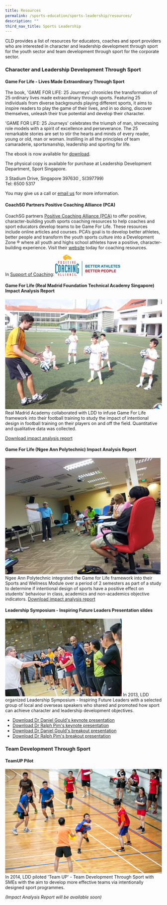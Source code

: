 ```yaml
---
title: Resources
permalink: /sports-education/sports-leadership/resources/
description: ""
third_nav_title: Sports Leadership
---
```

CLD provides a list of resources for educators, coaches and sport providers who are interested in character and leadership development through sport for the youth sector and team development through sport for the corporate sector.

### **Character and Leadership Development Through Sport**

#### **Game For Life - Lives Made Extraordinary Through Sport**

The book, 'GAME FOR LIFE: 25 Journeys' chronicles the transformation of 25 ordinary lives made extraordinary through sports. Featuring 25 individuals from diverse backgrounds playing different sports, it aims to inspire readers to play the game of their lives, and in so doing, discover themselves, unleash their true potential and develop their character.  
  
'GAME FOR LIFE: 25 Journeys' celebrates the triumph of man, showcasing role models with a spirit of excellence and perseverance. The 25 remarkable stories are set to stir the hearts and minds of every reader, young or old, man or woman. Instilling in all the principles of team camaraderie, sportsmanship, leadership and sporting for life.

The ebook is now available for [download](/files/Sport%20Education/Sports%20Leadership/Resource/Game_For_Life_Book20130515.pdf).

The physical copy is available for purchase at Leadership Development Department, Sport Singapore. 

3 Stadium Drive, Singapore 397630 , S(397799)  
Tel: 6500 5317

You may give us a call or [email us](mailto:hong_xue_en@sport.gov.sg) for more information.

#### **CoachSG Partners Positive Coaching Alliance (PCA)**

CoachSG partners [Positive Coaching Alliance (PCA)](https://www.positivecoach.org/) to offer positive, character-building youth sports coaching resources to help coaches and sport educators develop teams to be Game For Life. These resources include online articles and courses. PCA’s goal is to develop better athletes, better people and transform the youth sports culture into a Development Zone ® where all youth and highs school athletes have a positive, character-building experience. Visit their [website](https://www.positivecoach.org/) today for coaching resources. 

In [Support of Coaching](https://www.positivecoach.org/):
![PCA](/images/Sport%20Education/Sports%20Leadership/Resource/PCA_logo.jpeg)

#### **Game For Life (Real Madrid Foundation Technical Academy Singapore) Impact Analysis Report**
![Game For Life](/images/Sport%20Education/Sports%20Leadership/Resource/RM_IMG_1286_edit.jpeg)
Real Madrid Academy collaborated with LDD to infuse Game For Life framework into their football training to study the impact of intentional design in football training on their players on and off the field. Quantitative and qualitative data was collected.

[Download impact analysis report](/files/Sport%20Education/Sports%20Leadership/Resource/RM_Impact_Analysis_Report_Full.pdf)

#### **Game For Life (Ngee Ann Polytechnic) Impact Analysis Report**
![Game For Life (Ngee Ann Polytechnic) Impact Analysis Report](/images/Sport%20Education/Sports%20Leadership/Resource/gameforlifetoolkitMainPar0001Image.jpg)
Ngee Ann Polytechnic integrated the Game for Life framework into their Sports and Wellness Module over a period of 2 semesters as part of a study to determine if intentional design of sports have a positive effect on students' behaviour in class, academics and non-academics objective indicators.
[Download impact analysis report](/files/Sport%20Education/Sports%20Leadership/Resource/NP_Impact_Analysis_Report.pdf)

#### **Leadership Symposium - Inspiring Future Leaders Presentation slides**
![Leadership Symposium - Inspiring Future Leaders Presentation slides](/images/Sport%20Education/Sports%20Leadership/Resource/experientialworkshopMainPar0014Image.jpg)
In 2013, LDD organized Leadership Symposium - Inspiring Future Leaders with a selected group of local and overseas speakers who shared and promoted how sport can achieve character and leadership development objectives. 
* [Download Dr Daniel Gould's keynote presentation](/files/Sport%20Education/Sports%20Leadership/Resource/Daniel_Gould_Promoting_Youth_Leadership_2013_Final.pdf)
* [Download Dr Ralph Pim's keynote presentation](/files/Sport%20Education/Sports%20Leadership/Resource/Ralph_Pim_keynote.pdf)
* [Download Dr Daniel Gould's breakout presentation](/files/Sport%20Education/Sports%20Leadership/Resource/Daniel_Gould_Developing_Youth_Leaders_Breakout.pdf)
* [Download Dr Ralph Pim's breakout presentation](/files/Sport%20Education/Sports%20Leadership/Resource/Ralph_Pim_Breakout.pdf)

### **Team Development Through Sport**
#### **TeamUP Pilot**
![Team Development](/images/Sport%20Education/Sports%20Leadership/Resource/EDC02.jpeg)
In 2014, LDD piloted 'Team UP' - Team Development Through Sport with SMEs with the aim to develop more effective teams via intentionally designed sport programmes.

*(Impact Analysis Report will be available soon)*